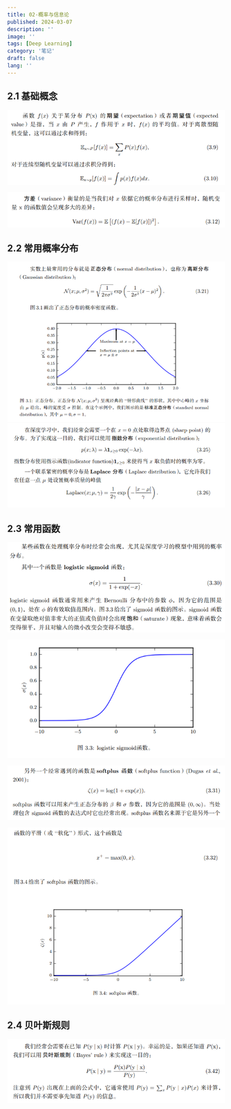 ```yaml
---
title: 02-概率与信息论
published: 2024-03-07
description: ''
image: ''
tags: [Deep Learning]
category: '笔记'
draft: false 
lang: ''
---
```


## 2.1 基础概念

![](./assets/images/2025-04-02-15-24-53-6b2ca2ce5ec1bca49b623add323df1f.png)

![](./assets/images/2025-04-02-15-25-13-27bb9a97d6078df9d6476b65402b19c.png)

## 2.2 常用概率分布

![](./assets/images/2025-04-02-15-25-29-af9fb593dac5a8fef478382553b1036.png)![](./assets/images/2025-04-02-15-25-41-fd57cc8df5c720d8c284404777a3700.png)

## 2.3 常用函数

![](./assets/images/2025-04-02-15-26-01-65a37840f732e28e219f361033c555f.png)

![](./assets/images/2025-04-02-15-26-26-3deb30ca140fc4cae867139a8363a19.png)

![](./assets/images/2025-04-02-15-26-41-b99872a0ea4d1cbd465200a56e42480.png)

![](./assets/images/2025-04-02-15-26-55-40af8efb730f0e7ca8e8a727a97fb31.png)

## 2.4 贝叶斯规则

![](./assets/images/2025-04-02-15-27-07-367910c55dbafab614e1477fb9d5abe.png)

